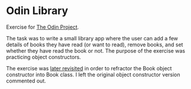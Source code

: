 # Odin Library

Exercise for [The Odin Project](https://www.theodinproject.com/lessons/node-path-javascript-library).

The task was to write a small library app where the user can add a few details of books they have read (or want to read), remove books, and set whether they have read the book or not. The purpose of the exercise was practicing object constructors.

The exercise was [later revisited](https://www.theodinproject.com/lessons/node-path-javascript-classes#practice) in order to refractor the Book object constructor into Book class. I left the original object constructor version commented out.